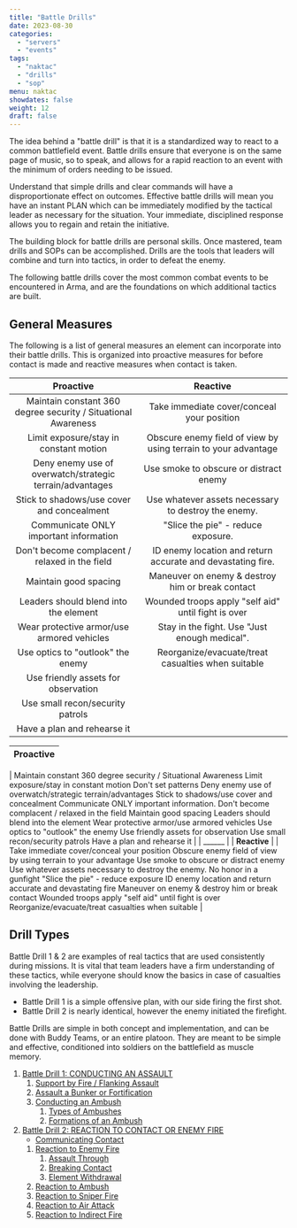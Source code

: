 ```yaml
---
title: "Battle Drills"
date: 2023-08-30
categories:
  - "servers"
  - "events"
tags:
  - "naktac"
  - "drills"
  - "sop"
menu: naktac
showdates: false
weight: 12
draft: false
---
```

The idea behind a "battle drill" is that it is a standardized way to react to a common battlefield event. Battle drills ensure that everyone is on the same page of music, so to speak, and allows for a rapid reaction to an event with the minimum of orders needing to be issued.

Understand that simple drills and clear commands will have a disproportionate effect on outcomes. Effective battle drills will mean you have an instant PLAN which can be immediately modified by the tactical leader as necessary for the situation. Your immediate, disciplined response allows you to regain and retain the initiative.

The building block for battle drills are personal skills. Once mastered, team drills and SOPs can be accomplished.  Drills are the tools that leaders will combine and turn into tactics, in order to defeat the enemy.

The following battle drills cover the most common combat events to be encountered in Arma, and are the foundations on which additional tactics are built.
<!-- more -->
## General Measures
The following is a list of general measures an element can incorporate into their battle drills. This is organized into proactive measures for before contact is made and reactive measures when contact is taken.

| Proactive | Reactive  |
|:---------:|:---------:|
| Maintain constant 360 degree security / Situational Awareness | Take immediate cover/conceal your position |
| Limit exposure/stay in constant motion | Obscure enemy field of view by using terrain to your advantage |
| Deny enemy use of overwatch/strategic terrain/advantages | Use smoke to obscure or distract enemy |
| Stick to shadows/use cover and concealment | Use whatever assets necessary to destroy the enemy.|
| Communicate ONLY important information | "Slice the pie" - reduce exposure. |
| Don't become complacent / relaxed in the field | ID enemy location and return accurate and devastating fire. |
| Maintain good spacing | Maneuver on enemy & destroy him or break contact |
| Leaders should blend into the element | Wounded troops apply "self aid" until fight is over |
| Wear protective armor/use armored vehicles | Stay in the fight.  Use "Just enough medical". |
| Use optics to "outlook" the enemy | Reorganize/evacuate/treat casualties when suitable |
| Use friendly assets for observation | |
| Use small recon/security patrols | |
| Have a plan and rehearse it | |

| **Proactive** |
|:---------:|
|
Maintain constant 360 degree security / Situational Awareness
Limit exposure/stay in constant motion
Don't set patterns
Deny enemy use of overwatch/strategic terrain/advantages
Stick to shadows/use cover and concealment
Communicate ONLY important information.
Don't become complacent / relaxed in the field
Maintain good spacing
Leaders should blend into the element
Wear protective armor/use armored vehicles
Use optics to "outlook" the enemy
Use friendly assets for observation
Use small recon/security patrols
Have a plan and rehearse it
|
| ______ |
| **Reactive** |
|
Take immediate cover/conceal your position
Obscure enemy field of view by using terrain to your advantage
Use smoke to obscure or distract enemy
Use whatever assets necessary to destroy the enemy. No honor in a gunfight
"Slice the pie" - reduce exposure
ID enemy location and return accurate and devastating fire
Maneuver on enemy & destroy him or break contact
Wounded troops apply "self aid" until fight is over
Reorganize/evacuate/treat casualties when suitable
|

## Drill Types

Battle Drill 1 & 2 are examples of real tactics that are used consistently during missions. It is vital that team leaders have a firm understanding of these tactics, while everyone should know the basics in case of casualties involving the leadership. 

- Battle Drill 1 is a simple offensive plan, with our side firing the first shot. 
- Battle Drill 2 is nearly identical, however the enemy initiated the firefight. 

Battle Drills are simple in both concept and implementation, and can be done with Buddy Teams, or an entire platoon. They are meant to be simple and effective, conditioned into soldiers on the battlefield as muscle memory. 



1. [Battle Drill 1: CONDUCTING AN ASSAULT](/naktac/drills/type-1-drills/#battle-drill-1-conducting-an-assault)
    1. [Support by Fire / Flanking Assault](/naktac/drills/type-1-drills/#support-by-fire--flanking-assault)
    1. [Assault a Bunker or Fortification](/naktac/drills/type-1-drills/#assaulting-a-bunker-or-fortification)
    1. [Conducting an Ambush](/naktac/drills/type-1-drills/#conducting-an-ambush)
        1. [Types of Ambushes](/naktac/drills/type-1-drills/#types-of-ambushes)
        1. [Formations of an Ambush](/naktac/drills/type-1-drills/#formations-of-an-ambush)
2. [Battle Drill 2: REACTION TO CONTACT OR ENEMY FIRE](/naktac/drills/type-2-drills/#battle-drill-2-reaction-to-contact--reaction-to-enemy-fire)
   - [Communicating Contact](/naktac/drills/type-2-drills/#communicating-contact)
    1. [Reaction to Enemy Fire](/naktac/drills/type-2-drills/#reaction-to-enemy-fire)
        1. [Assault Through](/naktac/drills/type-2-drills/#assault-through)
        1. [Breaking Contact](/naktac/drills/type-2-drills/#breaking-contact)
        1. [Element Withdrawal](/naktac/drills/type-2-drills/#element-withdrawal)
    1. [Reaction to Ambush](/naktac/drills/type-2-drills/#reaction-to-ambush)
    1. [Reaction to Sniper Fire](/naktac/drills/type-2-drills/#reaction-to-sniper-fire)
    1. [Reaction to Air Attack](/naktac/drills/type-2-drills/#reaction-to-air-attack)
    1. [Reaction to Indirect Fire](/naktac/drills/type-2-drills/#reaction-to-indirect-fire)